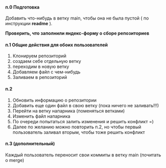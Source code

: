 #### п.0 Подготовка
Добавить что-нибудь в ветку main, чтобы она не была пустой ( по инструкции **readme** ). 

**Проверить, что заполнили яндекс-форму о сборе репозиториев**
#### п.1 Общие действия для обоих пользователей
1) Клонируем репозиторий
2) создаем себе отдельную ветку
3) переходим в новую ветку 
4) Добавляем файл с чем-нибудь
5) Заливаем в репозиторий

#### п.2
1) Обновить информацию о репозитории
2) Добавить еще один файл в свою ветку (пока ничего не заливать!!!)
3) Перейти на ветку напарника (поменяться ветками)
4) Изменить файл напарника
5) По очереди попытаться залить изменения и решить конфликт =)
6) Далее по желанию можно повторить п.2, но чтобы первый пользователь заливал вторым, чтобы тоже решить конфликт
#### п.3 (дополнительный)
Каждый пользователь переносит свои коммиты в ветку main (почитать о merge)


